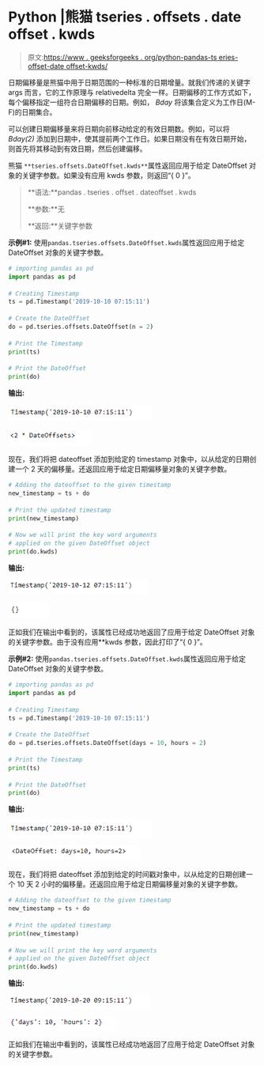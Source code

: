 # Python |熊猫 tseries . offsets . date offset . kwds

> 原文:[https://www . geeksforgeeks . org/python-pandas-ts eries-offset-date offset-kwds/](https://www.geeksforgeeks.org/python-pandas-tseries-offsets-dateoffset-kwds/)

日期偏移量是熊猫中用于日期范围的一种标准的日期增量。就我们传递的关键字 args 而言，它的工作原理与 relativedelta 完全一样。日期偏移的工作方式如下，每个偏移指定一组符合日期偏移的日期。例如， *Bday* 将该集合定义为工作日(M-F)的日期集合。

可以创建日期偏移量来将日期向前移动给定的有效日期数。例如，可以将 *Bday(2)* 添加到日期中，使其提前两个工作日。如果日期没有在有效日期开始，则首先将其移动到有效日期，然后创建偏移。

熊猫 `**tseries.offsets.DateOffset.kwds**`属性返回应用于给定 DateOffset 对象的关键字参数。如果没有应用 kwds 参数，则返回“{ 0 }”。

> **语法:**pandas . tseries . offset . dateoffset . kwds
> 
> **参数:**无
> 
> **返回:**关键字参数

**示例#1:** 使用`pandas.tseries.offsets.DateOffset.kwds`属性返回应用于给定 DateOffset 对象的关键字参数。

```py
# importing pandas as pd
import pandas as pd

# Creating Timestamp
ts = pd.Timestamp('2019-10-10 07:15:11')

# Create the DateOffset
do = pd.tseries.offsets.DateOffset(n = 2)

# Print the Timestamp
print(ts)

# Print the DateOffset
print(do)
```

**输出:**

![](img/31fa9e80203f8bb21b39d4385472bd28.png)

![](img/e179ed982fa52f5bca021fecb6227e71.png)

现在，我们将把 dateoffset 添加到给定的 timestamp 对象中，以从给定的日期创建一个 2 天的偏移量。还返回应用于给定日期偏移量对象的关键字参数。

```py
# Adding the dateoffset to the given timestamp
new_timestamp = ts + do

# Print the updated timestamp
print(new_timestamp)

# Now we will print the key word arguments
# applied on the given DateOffset object
print(do.kwds)
```

**输出:**

![](img/245c467c7299064278ddbe002c2f1fc9.png)

![](img/acb6bd0f75dc7a3a5103410904dd2015.png)

正如我们在输出中看到的，该属性已经成功地返回了应用于给定 DateOffset 对象的关键字参数。由于没有应用**kwds 参数，因此打印了“{ 0 }”。

**示例#2:** 使用`pandas.tseries.offsets.DateOffset.kwds`属性返回应用于给定 DateOffset 对象的关键字参数。

```py
# importing pandas as pd
import pandas as pd

# Creating Timestamp
ts = pd.Timestamp('2019-10-10 07:15:11')

# Create the DateOffset
do = pd.tseries.offsets.DateOffset(days = 10, hours = 2)

# Print the Timestamp
print(ts)

# Print the DateOffset
print(do)
```

**输出:**

![](img/31fa9e80203f8bb21b39d4385472bd28.png)

![](img/23fb61877bba29436fbba85e80eb7d09.png)

现在，我们将把 dateoffset 添加到给定的时间戳对象中，以从给定的日期创建一个 10 天 2 小时的偏移量。还返回应用于给定日期偏移量对象的关键字参数。

```py
# Adding the dateoffset to the given timestamp
new_timestamp = ts + do

# Print the updated timestamp
print(new_timestamp)

# Now we will print the key word arguments
# applied on the given DateOffset object
print(do.kwds)
```

**输出:**

![](img/c88d2610c30e211cd40048e79386c646.png)

![](img/1488a8304b0ba374679c520806541956.png)

正如我们在输出中看到的，该属性已经成功地返回了应用于给定 DateOffset 对象的关键字参数。